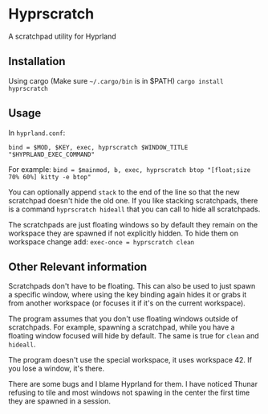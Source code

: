 # Hyprscratch

A scratchpad utility for Hyprland

## Installation
Using cargo (Make sure `~/.cargo/bin` is in $PATH)
`cargo install hyprscratch`

## Usage
In `hyprland.conf`:

`bind = $MOD, $KEY, exec, hyprscratch $WINDOW_TITLE "$HYPRLAND_EXEC_COMMAND"`

For example:
`bind = $mainmod, b, exec, hyprscratch btop "[float;size 70% 60%] kitty -e btop"`

You can optionally append `stack` to the end of the line so that the new scratchpad doesn't hide the old one. If you like stacking scratchpads, there is a command `hyprscratch hideall` that you can call to hide all scratchpads.

The scratchpads are just floating windows so by default they remain on the workspace they are spawned if not explicitly hidden. To hide them on workspace change add:
`exec-once = hyprscratch clean`

## Other Relevant information
Scratchpads don't have to be floating. This can also be used to just spawn a specific window, where using the key binding again hides it or grabs it from another workspace (or focuses it if it's on the current workspace).

The program assumes that you don't use floating windows outside of scratchpads. For example, spawning a scratchpad, while you have a floating window focused will hide by default. The same is true for `clean` and `hideall`.

The program doesn't use the special workspace, it uses workspace 42. If you lose a window, it's there.

There are some bugs and I blame Hyprland for them. I have noticed Thunar refusing to tile and most windows not spawing in the center the first time they are spawned in a session. 
